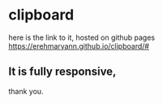 # clipboard

here is the link to it, hosted on github pages
https://erehmaryann.github.io/clipboard/#

## It is fully responsive,

thank you.
